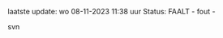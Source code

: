 laatste update: 
wo 08-11-2023 11:38   uur 
Status: FAALT - fout - 
<div class="service R">svn</div>
